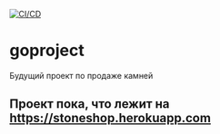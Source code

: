 [![CI/CD](https://github.com/MukhortovDenis/goproject/actions/workflows/pipeline.yml/badge.svg)](https://github.com/MukhortovDenis/goproject/actions/workflows/pipeline.yml)
# goproject
Будущий проект по продаже камней
## Проект пока, что лежит на https://stoneshop.herokuapp.com
